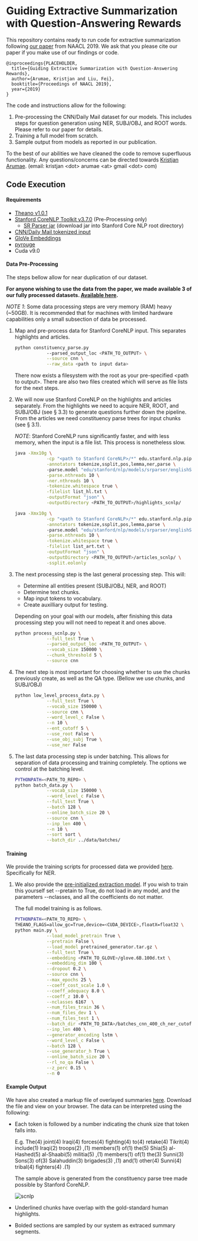 # Guiding Extractive Summarization with Question-Answering Rewards

This repository contains ready to run code for extractive summarization following [our paper](https://arxiv.org/pdf/1904.02321.pdf) from NAACL 2019.  We ask that you please cite our paper if you make use of our findings or code.
```
@inproceedings{PLACEHOLDER,
  title={Guiding Extractive Summarization with Question-Answering Rewards},
  author={Arumae, Kristjan and Liu, Fei},
  booktitle={Proceedings of NAACL 2019},
  year={2019}
}
```
The code and instructions allow for the following:
1. Pre-processing the CNN/Daily Mail dataset for our models.  This includes steps for question generation using NER, SUBJ/OBJ, and ROOT words.  Please refer to our paper for details.
2. Training a full model from scratch.
3. Sample output from models as reported in our publication.

To the best of our abilities we have cleaned the code to remove superfluous functionality.  Any questions/concerns can be directed towards [Kristjan Arumae](http://kristjanarumae.com/). (email: kristjan \<dot> arumae \<at> gmail \<dot> com)

## Code Execution
#### Requirements 
* [Theano v1.0.1](http://deeplearning.net/software/theano/install.html)
* [Stanford CoreNLP Toolkit v3.7.0](http://nlp.stanford.edu/software/stanford-corenlp-full-2016-10-31.zip) (Pre-Processing only)
  * [SR Parser jar](https://nlp.stanford.edu/software/stanford-srparser-2014-10-23-models.jar) (download jar into Stanford Core NLP root directory)
* [CNN/Daily Mail tokenized input](https://github.com/JafferWilson/Process-Data-of-CNN-DailyMail)
* [GloVe Embeddings](http://nlp.stanford.edu/data/glove.6B.zip) 
* [pyrouge](https://pypi.org/project/pyrouge/)
* Cuda v9.0

#### Data Pre-Processing
The steps bellow allow for near duplication of our dataset.

**For anyone wishing to use the data from the paper, we made available 3 of our fully processed datasets.  [Available here](https://drive.google.com/drive/folders/1s3lIrVgvcfDlk-xMm9a_WyTbUh_P4Awb?usp=sharing).**

*NOTE 1*: Some data processing steps are very memory (RAM) heavy (~50GB).  It is recommended that for machines with limited hardware capabilities only a small subsection of data be processed.
1. Map and pre-process data for Stanford CoreNLP input. This separates highlights and articles. 
    ```bash
    python constituency_parse.py 
                --parsed_output_loc <PATH_TO_OUTPUT> \
                --source cnn \
                --raw_data <path to input data>
    ```
    There now exists a filesystem with the root as your pre-specified \<path to output>.  There are also two files created which will serve as file lists for the next steps.   
    
2. We will now use Stanford CoreNLP on the highlights and articles separately.  From the highlights we need to acquire NER, ROOT, and SUBJ/OBJ (see § 3.3) to generate questions further down the pipeline.  From the articles we need constituency parse trees for input chunks (see § 3.1).
    
    *NOTE*: Stanford CoreNLP runs significantly faster, and with less memory, when the input is a file list.  This process is nonetheless slow. 
    ```bash
    java -Xmx10g \
                -cp "<path to Stanford CoreNLP>/*" edu.stanford.nlp.pipeline.StanfordCoreNLP \
                -annotators tokenize,ssplit,pos,lemma,ner,parse \ 
                -parse.model "edu/stanford/nlp/models/srparser/englishSR.ser.gz" \
                -parse.nthreads 10 \
                -ner.nthreads 10 \
                -tokenize.whitespace true \
                -filelist list_hl.txt \
                -outputFormat "json" \
                -outputDirectory <PATH_TO_OUTPUT>/highlights_scnlp/
    ```
    ```bash
    java -Xmx10g \
                -cp "<path to Stanford CoreNLP>/*" edu.stanford.nlp.pipeline.StanfordCoreNLP \
                -annotators tokenize,ssplit,pos,lemma,parse \ 
                -parse.model "edu/stanford/nlp/models/srparser/englishSR.ser.gz" \
                -parse.nthreads 10 \
                -tokenize.whitespace true \
                -filelist list_art.txt \
                -outputFormat "json" \
                -outputDirectory <PATH_TO_OUTPUT>/articles_scnlp/ \
                -ssplit.eolonly
    ```
   
3. The next processing step is the last general processing step.  This will:
    * Determine all entities present (SUBJ/OBJ, NER, and ROOT)
    * Determine text chunks. 
    * Map input tokens to vocabulary.
    * Create auxilliary output for testing.
    
    Depending on your goal with our models, after finishing this data processing step you will not need to repeat it and ones above. 

    ```bash
    python process_scnlp.py \
                --full_test True \
                --parsed_output_loc <PATH_TO_OUTPUT> \
                --vocab_size 150000 \
                --chunk_threshold 5 \
                --source cnn
    ```
4. The next step is most important for choosing whether to use the chunks previously create, as well as the QA type. (Bellow we use chunks, and SUBJ/OBJ)
    
    ```bash
    python low_level_process_data.py \
                --full_test True \
                --vocab_size 150000 \
                --source cnn \
                --word_level_c False \
                --n 10 \
                --ent_cutoff 5 \
                --use_root False \
                --use_obj_subj True \
                --use_ner False
    ```
5. The last data processing step is under batching.  This allows for separation of data processing and training completely.  The options we control at the batching level.
    ```bash
    PYTHONPATH=<PATH_TO_REPO> \
    python batch_data.py \
                --vocab_size 150000 \
                --word_level_c False \
                --full_test True \
                --batch 128 \
                --online_batch_size 20 \
                --source cnn \
                --inp_len 400 \
                --n 10 \
                --sort sort \
                --batch_dir ../data/batches/
    ```
 
#### Training
We provide the training scripts for processed data we provided [here](https://drive.google.com/drive/folders/1s3lIrVgvcfDlk-xMm9a_WyTbUh_P4Awb?usp=sharing).  Specifically for NER.

1. We also provide the [pre-initialized extraction model](https://drive.google.com/open?id=15XigyTlVMHyQzvmxcC7UXGWTZ83X0Wdo).  If you wish to train this yourself set --pretain to True, do not load in any model, and the parameters --nclasses, and all the coefficients do not matter.

   The full model training is as follows.
    ```bash
    PYTHONPATH=<PATH_TO_REPO> \
    THEANO_FLAGS=allow_gc=True,device=<CUDA_DEVICE>,floatX=float32 \
    python main.py \
                --load_model_pretrain True \
                --pretrain False \
                --load_model pretrained_generator.tar.gz \
                --full_test True \
                --embedding <PATH_TO_GLOVE>/glove.6B.100d.txt \
                --embedding_dim 100 \
                --dropout 0.2 \
                --source cnn \
                --max_epochs 25 \
                --coeff_cost_scale 1.0 \
                --coeff_adequacy 8.0 \
                --coeff_z 10.0 \
                --nclasses 6167  \
                --num_files_train 36 \
                --num_files_dev 1 \
                --num_files_test 1 \
                --batch_dir <PATH_TO_DATA>/batches_cnn_400_ch_ner_cutoff_5/ \
                --inp_len 400 \
                --generator_encoding lstm \
                --word_level_c False \
                --batch 128 \
                --use_generator_h True \
                --online_batch_size 20 \
                --rl_no_qa False \
                --z_perc 0.15 \
                --n 0
    ```
#### Example Output

We have also created a markup file of overlayed summaries [here](https://drive.google.com/open?id=1hAb8-3Q2fwvRuvpF86YsC1zvtMFW7Pdh).  Download the file and view on your browser. The data can be interpreted using the following:

* Each token is followed by a number indicating the chunk size that token falls into.
  
  E.g. The(4) joint(4) Iraqi(4) forces(4) fighting(4) to(4) retake(4) Tikrit(4) include(1) Iraqi(2) troops(2) ,(1) members(1) of(1) the(5) Shia(5) al-Hashed(5) al-Shaabi(5) militia(5) ,(1) members(1) of(1) the(3) Sunni(3) Sons(3) of(3) Salahuddin(3) brigades(3) ,(1) and(1) other(4) Sunni(4) tribal(4) fighters(4) .(1)  
  
  The sample above is generated from the constituency parse tree made possible by Stanford CoreNLP.
  
  ![scnlp](https://i.imgur.com/HxKMjQa.png)
  
* Underlined chunks have overlap with the gold-standard human highlights.
* Bolded sections are sampled by our system as extraced summary segments.
